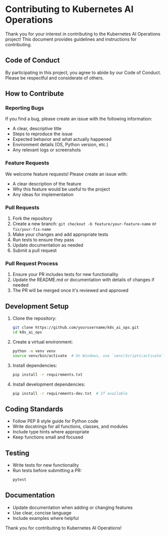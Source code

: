 # Contributing to Kubernetes AI Operations

Thank you for your interest in contributing to the Kubernetes AI Operations project! This document provides guidelines and instructions for contributing.

## Code of Conduct

By participating in this project, you agree to abide by our Code of Conduct. Please be respectful and considerate of others.

## How to Contribute

### Reporting Bugs

If you find a bug, please create an issue with the following information:

- A clear, descriptive title
- Steps to reproduce the issue
- Expected behavior and what actually happened
- Environment details (OS, Python version, etc.)
- Any relevant logs or screenshots

### Feature Requests

We welcome feature requests! Please create an issue with:

- A clear description of the feature
- Why this feature would be useful to the project
- Any ideas for implementation

### Pull Requests

1. Fork the repository
2. Create a new branch: `git checkout -b feature/your-feature-name` or `fix/your-fix-name`
3. Make your changes and add appropriate tests
4. Run tests to ensure they pass
5. Update documentation as needed
6. Submit a pull request

### Pull Request Process

1. Ensure your PR includes tests for new functionality
2. Update the README.md or documentation with details of changes if needed
3. The PR will be merged once it's reviewed and approved

## Development Setup

1. Clone the repository:
   ```bash
   git clone https://github.com/yourusername/k8s_ai_ops.git
   cd k8s_ai_ops
   ```

2. Create a virtual environment:
   ```bash
   python -m venv venv
   source venv/bin/activate  # On Windows, use `venv\Scripts\activate`
   ```

3. Install dependencies:
   ```bash
   pip install -r requirements.txt
   ```

4. Install development dependencies:
   ```bash
   pip install -r requirements-dev.txt  # If available
   ```

## Coding Standards

- Follow PEP 8 style guide for Python code
- Write docstrings for all functions, classes, and modules
- Include type hints where appropriate
- Keep functions small and focused

## Testing

- Write tests for new functionality
- Run tests before submitting a PR:
  ```bash
  pytest
  ```

## Documentation

- Update documentation when adding or changing features
- Use clear, concise language
- Include examples where helpful

Thank you for contributing to Kubernetes AI Operations!